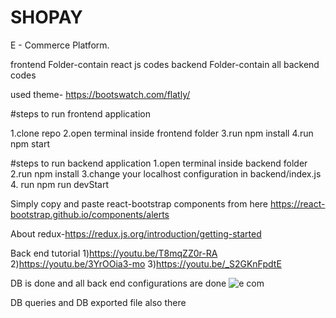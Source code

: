 # SHOPAY
E - Commerce Platform.

frontend Folder-contain react js codes
backend Folder-contain all backend codes



used theme- https://bootswatch.com/flatly/

#steps to run frontend application

1.clone repo
2.open terminal inside frontend folder
3.run npm install
4.run npm start

#steps to run backend application
1.open terminal inside backend folder
2.run npm install
3.change your localhost configuration in backend/index.js
4. run npm run devStart


Simply copy and paste react-bootstrap components from here https://react-bootstrap.github.io/components/alerts

About redux-https://redux.js.org/introduction/getting-started

Back end tutorial
1)https://youtu.be/T8mqZZ0r-RA
2)https://youtu.be/3YrOOia3-mo
3)https://youtu.be/_S2GKnFpdtE

DB is done and all back end configurations are done
![e com](https://user-images.githubusercontent.com/60981141/163620542-6c8214db-f07a-435f-817f-7c9c32ed91e4.jpg)

DB queries and DB exported file also there
